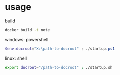 # usage

build

```sh
docker build -t note
```

windows: powershell

```ps1
$env:docroot="X:\path-to-docroot" ; ./startup.ps1
```

linux: shell

```sh
export docroot="/path-to-docroot" ; ./startup.sh
```
